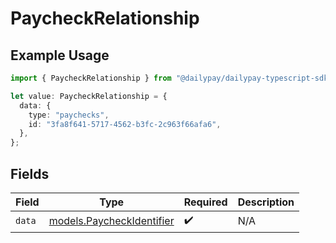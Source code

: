 # PaycheckRelationship

## Example Usage

```typescript
import { PaycheckRelationship } from "@dailypay/dailypay-typescript-sdk/models";

let value: PaycheckRelationship = {
  data: {
    type: "paychecks",
    id: "3fa8f641-5717-4562-b3fc-2c963f66afa6",
  },
};
```

## Fields

| Field                                                        | Type                                                         | Required                                                     | Description                                                  |
| ------------------------------------------------------------ | ------------------------------------------------------------ | ------------------------------------------------------------ | ------------------------------------------------------------ |
| `data`                                                       | [models.PaycheckIdentifier](../models/paycheckidentifier.md) | :heavy_check_mark:                                           | N/A                                                          |